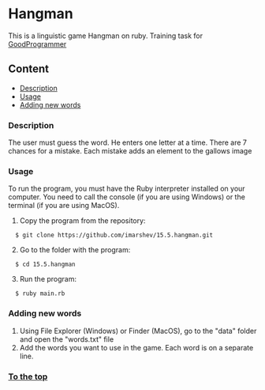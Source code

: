 # Hangman
This is a linguistic game Hangman on ruby. Training task for [GoodProgrammer](https://goodprogrammer.ru/rails)

## Content

- [Description](https://github.com/imarshev/15.5.hangman#description)
- [Usage](https://github.com/imarshev/15.5.hangman#usage)
- [Adding new words](https://github.com/imarshev/15.5.hangman#adding-new-words)

### Description
The user must guess the word. He enters one letter at a time. There are 7 chances for a mistake. Each mistake adds an element to the gallows image

### Usage
To run the program, you must have the Ruby interpreter installed on your computer. You need to call the console (if you are using Windows) or the terminal (if you are using MacOS).

1. Copy the program from the repository: 
```
  $ git clone https://github.com/imarshev/15.5.hangman.git
```
2. Go to the folder with the program:
```
  $ cd 15.5.hangman
```
3. Run the program:
```
  $ ruby main.rb
```
### Adding new words
1. Using File Explorer (Windows) or Finder (MacOS), go to the "data" folder and open the "words.txt" file
2. Add the words you want to use in the game. Each word is on a separate line.


### [To the top](https://github.com/imarshev/15.5.hangman#hangman)
